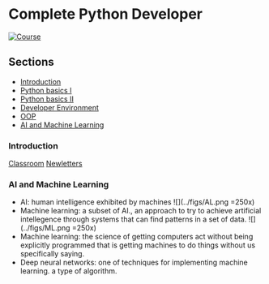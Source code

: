 # Complete Python Developer 

[![Course](https://www.udemy.com/staticx/udemy/images/v6/logo-coral-light.svg)](https://www.udemy.com/course/complete-python-developer-zero-to-mastery)


## Sections

- [Introduction](#introduction)
- [Python basics I](#python-basics-i)
- [Python basics II](#python-basics-ii)
- [Developer Environment](#developer-environment)
- [OOP](#oop)
- [AI and Machine Learning](#ai-and-machine-learning)

### Introduction
[Classroom](https://discord.gg/nVmbHYY)
[Newletters](https://zerotomastery.io/blog/?tag=PM)

### AI and Machine Learning
- AI: human intelligence exhibited by machines
![](../figs/AL.png =250x)
- Machine learning: a subset of AI., an approach to try to achieve artificial intellegence through systems that can find patterns in a set of data.
![](../figs/ML.png =250x)
- Machine learning: the science of getting computers act without being explicitly programmed that is getting machines to do things without us specifically saying.
- Deep neural networks: one of techniques for implementing machine learning. a type of algorithm.
